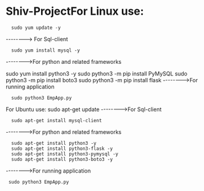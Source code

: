 # Shiv-ProjectFor Linux use:
      sudo yum update -y
--------> For Sql-client

      sudo yum install mysql -y
-------->For python and related frameworks

  sudo yum install python3 -y
  sudo python3 -m pip install PyMySQL
  sudo python3 -m pip install boto3
  sudo python3 -m pip install flask
-------->For running application

      sudo python3 EmpApp.py
For Ubuntu use:
      sudo apt-get update
-------->For Sql-client

      sudo apt-get install mysql-client
-------->For python and related frameworks

      sudo apt-get install python3 -y
      sudo apt-get install python3-flask -y
      sudo apt-get install python3-pymysql -y 
      sudo apt-get install python3-boto3 -y
-------->For running application

     sudo python3 EmpApp.py
